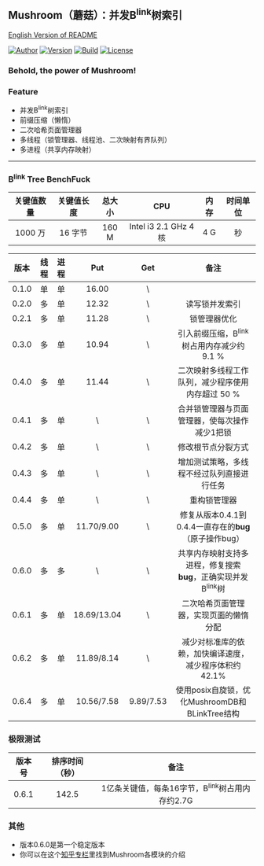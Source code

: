 ## Mushroom（蘑菇）：并发B<sup>link</sup>树索引
[English Version of README](./README.en.md)

[![Author](https://img.shields.io/badge/Author-UncP-brightgreen.svg)](https://github.com/UncP)
[![Version](https://img.shields.io/badge/Version-0.6.4-blue.svg)]()
[![Build](https://img.shields.io/badge/Build-Passing-brightgreen.svg)](https://travis-ci.org/UncP/Mushroom)
[![License](https://img.shields.io/badge/License-BSD-red.svg)](./LICENSE)

### Behold, the power of Mushroom!

### Feature
+ 并发B<sup>link</sup>树索引
+ 前缀压缩（懒惰）
+ 二次哈希页面管理器
+ 多线程（锁管理器、线程池、二次映射有界队列）
+ 多进程（共享内存映射）

******

### B<sup>link</sup> Tree BenchFuck
|关键值数量|关键值长度| 总大小 |     CPU    |    内存   | 时间单位 |
|:-------:|:--------:|:------:|:----------:|:---------:|:--------:|
| 1000 万 |  16 字节 | 160 M| Intel i3 2.1 GHz 4 核|4 G| 秒 |

| 版本 | 线程 | 进程 | Put | Get |           备注             |
|:------:|:-----:|:-----:|:--------:|:--:|:---------------------------:|
| 0.1.0  |  单  |  单  |   16.00    | \ ||
| 0.2.0  |  多  |  单  |   12.32    | \ |         读写锁并发索引          |
| 0.2.1  |  多  |  单  |   11.28    | \ |         锁管理器优化            |
| 0.3.0  |  多  |  单  |   10.94    | \ |引入前缀压缩，B<sup>link</sup>树占用内存减少约 9.1 %|
| 0.4.0  |  多  |  单  |   11.44    | \ |二次映射多线程工作队列，减少程序使用内存超过 50 %|
| 0.4.1  |  多  |  单  |     \      | \ |合并锁管理器与页面管理器，使每次操作减少1把锁|
| 0.4.2  |  多  |  单  |     \      | \ |修改根节点分裂方式|
| 0.4.3  |  多  |  单  |     \      | \ |增加测试策略，多线程不经过队列直接进行任务|
| 0.4.4  |  多  |  单  |     \      | \ |重构锁管理器|
| 0.5.0  |  多  |  单  |11.70/9.00| \ |修复从版本0.4.1到0.4.4一直存在的**bug**（原子操作bug）|
| 0.6.0  |  多  |  多  |     \      | \ |共享内存映射支持多进程，修复搜索**bug**，正确实现并发B<sup>link</sup>树|
| 0.6.1  |  多  |  单  |18.69/13.04| \ |二次哈希页面管理器，实现页面的懒惰分配|
| 0.6.2  |  多  |  单  |11.89/8.14| \ |减少对标准库的依赖，加快编译速度，减少程序体积约42.1%|
| 0.6.4  |  多  |  单  |10.56/7.58|9.89/7.53|使用posix自旋锁，优化MushroomDB和BLinkTree结构|

### 极限测试
| 版本号 | 排序时间（秒）|           备注           |
|:------:|:-----------:|:--------------------------:|
| 0.6.1 | 142.5 | 1亿条关键值，每条16字节，B<sup>link</sup>树占用内存约2.7G |

### 其他
+ 版本0.6.0是第一个稳定版本
+ 你可以在这个[知乎专栏](https://zhuanlan.zhihu.com/b-tree)里找到Mushroom各模块的介绍
